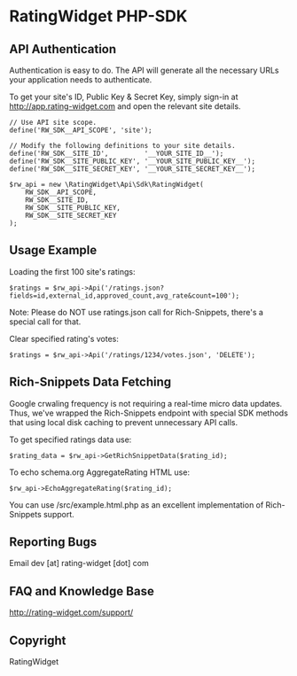 RatingWidget PHP-SDK
====================

## API Authentication

Authentication is easy to do. The API will generate all the necessary URLs your application needs to authenticate.

To get your site's ID, Public Key & Secret Key, simply sign-in at http://app.rating-widget.com and open the relevant site details.

    // Use API site scope.
    define('RW_SDK__API_SCOPE', 'site');
    
    // Modify the following definitions to your site details.
    define('RW_SDK__SITE_ID',         '__YOUR_SITE_ID__');
    define('RW_SDK__SITE_PUBLIC_KEY', '__YOUR_SITE_PUBLIC_KEY__');
    define('RW_SDK__SITE_SECRET_KEY', '__YOUR_SITE_SECRET_KEY__');

    $rw_api = new \RatingWidget\Api\Sdk\RatingWidget(
        RW_SDK__API_SCOPE,
        RW_SDK__SITE_ID,
        RW_SDK__SITE_PUBLIC_KEY,
        RW_SDK__SITE_SECRET_KEY
    );


## Usage Example

Loading the first 100 site's ratings:

    $ratings = $rw_api->Api('/ratings.json?fields=id,external_id,approved_count,avg_rate&count=100');
    
Note: Please do NOT use ratings.json call for Rich-Snippets, there's a special call for that.
    
Clear specified rating's votes:

    $ratings = $rw_api->Api('/ratings/1234/votes.json', 'DELETE');

## Rich-Snippets Data Fetching

Google crwaling frequency is not requiring a real-time micro data updates. Thus, we've wrapped the Rich-Snippets endpoint with special SDK methods that using local disk caching to prevent unnecessary API calls.

To get specified ratings data use:

    $rating_data = $rw_api->GetRichSnippetData($rating_id);
    
To echo schema.org AggregateRating HTML use:

    $rw_api->EchoAggregateRating($rating_id);

You can use /src/example.html.php as an excellent implementation of Rich-Snippets support.
    
## Reporting Bugs
Email dev [at] rating-widget [dot] com

## FAQ and Knowledge Base
http://rating-widget.com/support/

## Copyright
RatingWidget
